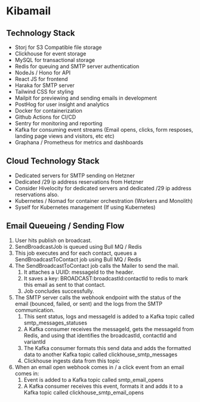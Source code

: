 # Kibamail

## Technology Stack

- Storj for S3 Compatible file storage
- Clickhouse for event storage
- MySQL for transactional storage
- Redis for queuing and SMTP server authentication
- NodeJs / Hono for API
- React JS for frontend
- Haraka for SMTP server
- Tailwind CSS for styling
- Mailpit for previewing and sending emails in development
- PostHog for user insight and analytics
- Docker for containerization
- Github Actions for CI/CD
- Sentry for monitoring and reporting
- Kafka for consuming event streams (Email opens, clicks, form resposes, landing
  page views and visitors, etc etc)
- Graphana / Prometheus for metrics and dashboards

## Cloud Technology Stack

- Dedicated servers for SMTP sending on Hetzner
- Dedicated /29 ip address reservations from Hetzner
- Consider Hivelocity for dedicated servers and dedicated /29 ip address
  reservations also.
- Kubernetes / Nomad for container orchestration (Workers and Monolith)
- Syself for Kubernetes management (If using Kubernetes)

## Email Queueing / Sending Flow

1. User hits publish on broadcast.
2. SendBroadcastJob is queued using Bull MQ / Redis
3. This job executes and for each contact, queues a SendBroadcastToContact job using Bull MQ / Redis
4. The SendBroadcastToContact job calls the Mailer to send the mail.
   1. It attaches a UUID: messageId to the header.
   2. It saves a key: BROADCAST:broadcastId:contactId to redis to mark this email as sent to that contact.
   3. Job concludes successfully.
5. The SMTP server calls the webhook endpoint with the status of the email (bounced, failed, or sent) and the logs from the SMTP communication.
   1. This sent status, logs and messageId is added to a Kafka topic called smtp_messages_statuses
   2. A Kafka consumer receives the messageId, gets the messageId from Redis, and using that identifies the broadcastId, contactId and variantId
   3. The Kafka consumer formats this send data and adds the formatted data to another Kafka topic called clickhouse_smtp_messages
   4. Clickhouse ingests data from this topic
6. When an email open webhook comes in / a click event from an email comes in:
   1. Event is added to a Kafka topic called smtp_email_opens
   2. A Kafka consumer receives this event, formats it and adds it to a Kafka topic called clickhouse_smtp_email_opens
